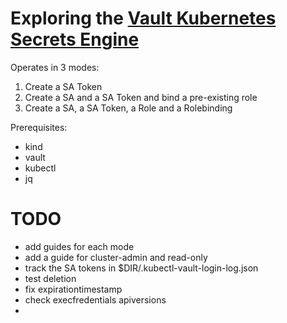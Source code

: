 # Exploring the [Vault Kubernetes Secrets Engine](https://developer.hashicorp.com/vault/docs/secrets/kubernetes)

Operates in 3 modes:
1. Create a SA Token
2. Create a SA and a SA Token and bind a pre-existing role
3. Create a SA, a SA Token, a Role and a Rolebinding

Prerequisites:
- kind
- vault
- kubectl
- jq

# TODO
- add guides for each mode
- add a guide for cluster-admin and read-only
- track the SA tokens in $DIR/.kubectl-vault-login-log.json
- test deletion
- fix expirationtimestamp
- check execfredentials apiversions
-
